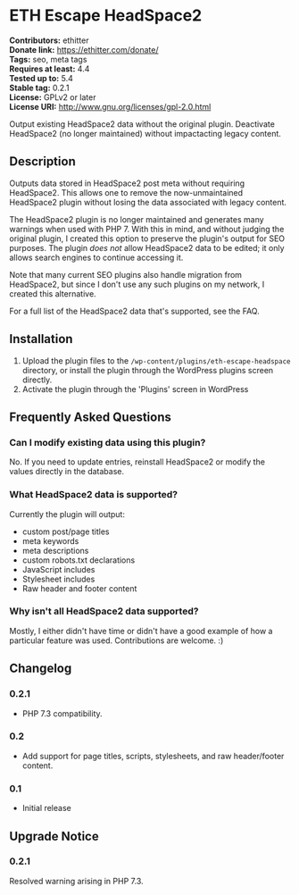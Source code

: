 # ETH Escape HeadSpace2 #
**Contributors:** ethitter  
**Donate link:** https://ethitter.com/donate/  
**Tags:** seo, meta tags  
**Requires at least:** 4.4  
**Tested up to:** 5.4  
**Stable tag:** 0.2.1  
**License:** GPLv2 or later  
**License URI:** http://www.gnu.org/licenses/gpl-2.0.html  

Output existing HeadSpace2 data without the original plugin. Deactivate HeadSpace2 (no longer maintained) without impactacting legacy content.

## Description ##

Outputs data stored in HeadSpace2 post meta without requiring HeadSpace2. This allows one to remove the now-unmaintained HeadSpace2 plugin without losing the data associated with legacy content.

The HeadSpace2 plugin is no longer maintained and generates many warnings when used with PHP 7. With this in mind, and without judging the original plugin, I created this option to preserve the plugin's output for SEO purposes. The plugin *does not* allow HeadSpace2 data to be edited; it only allows search engines to continue accessing it.

Note that many current SEO plugins also handle migration from HeadSpace2, but since I don't use any such plugins on my network, I created this alternative.

For a full list of the HeadSpace2 data that's supported, see the FAQ.

## Installation ##

1. Upload the plugin files to the `/wp-content/plugins/eth-escape-headspace` directory, or install the plugin through the WordPress plugins screen directly.
1. Activate the plugin through the 'Plugins' screen in WordPress

## Frequently Asked Questions ##

### Can I modify existing data using this plugin? ###

No. If you need to update entries, reinstall HeadSpace2 or modify the values directly in the database.

### What HeadSpace2 data is supported? ###

Currently the plugin will output:

* custom post/page titles
* meta keywords
* meta descriptions
* custom robots.txt declarations
* JavaScript includes
* Stylesheet includes
* Raw header and footer content

### Why isn't all HeadSpace2 data supported? ###

Mostly, I either didn't have time or didn't have a good example of how a particular feature was used. Contributions are welcome. :)

## Changelog ##

### 0.2.1 ###
* PHP 7.3 compatibility.

### 0.2 ###
* Add support for page titles, scripts, stylesheets, and raw header/footer content.

### 0.1 ###
* Initial release


## Upgrade Notice ##

### 0.2.1 ###
Resolved warning arising in PHP 7.3.
